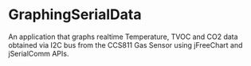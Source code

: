 # GraphingSerialData
An application that graphs realtime Temperature, TVOC and CO2 data obtained via I2C bus from the CCS811 Gas Sensor using jFreeChart and jSerialComm APIs.
